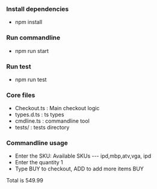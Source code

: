 ### Install dependencies

- npm install

### Run commandline

- npm run start

### Run test

- npm run test

### Core files

- Checkout.ts : Main checkout logic
- types.d.ts : ts types
- cmdline.ts : commandline tool
- tests/ : tests directory

### Commandline usage

- Enter the SKU:
  Available SKUs --- ipd,mbp,atv,vga,
  ipd
- Enter the quantity
  1
- Type BUY to checkout, ADD to add more items
  BUY

Total is 549.99
